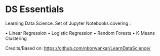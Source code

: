 # DS Essentials

Learning Data Science.
Set of Jupyter Notebooks covering :

• Linear Regression
• Logistic Regression
• Random Forests
• K-Means Clustering


Credits/Based on:
https://github.com/nborwankar/LearnDataScience/
